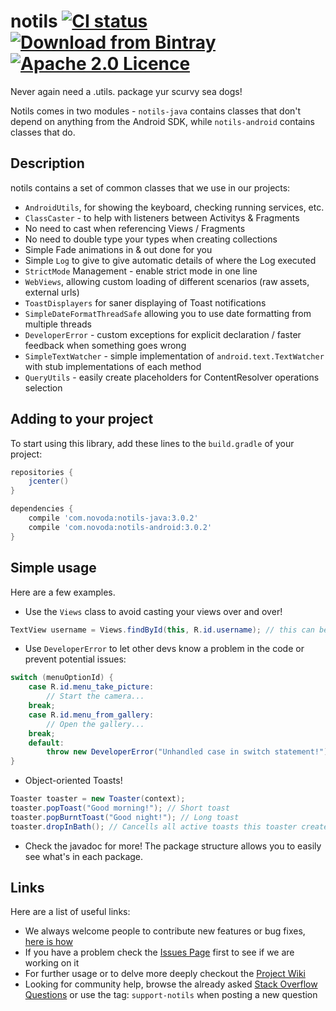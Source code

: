 # notils [![CI status](https://ci.novoda.com/buildStatus/icon?job=notils)](https://ci.novoda.com/job/notils/lastBuild/console) [![Download from Bintray](https://api.bintray.com/packages/novoda/maven/notils/images/download.svg)](https://bintray.com/novoda/maven/notils/_latestVersion) [![Apache 2.0 Licence](https://img.shields.io/github/license/novoda/notils.svg)](https://github.com/novoda/notils/blob/master/LICENSE.txt)

Never again need a .utils. package yur scurvy sea dogs!

Notils comes in two modules - `notils-java` contains classes that don't depend on anything from the Android SDK, while `notils-android` contains classes that do.

## Description

notils contains a set of common classes that we use in our projects:

  - `AndroidUtils`, for showing the keyboard, checking running services, etc.
  - `ClassCaster` - to help with listeners between Activitys & Fragments
  - No need to cast when referencing Views / Fragments
  - No need to double type your types when creating collections
  - Simple Fade animations in & out done for you
  - Simple `Log` to give to give automatic details of where the Log executed
  - `StrictMode` Management - enable strict mode in one line
  - `WebViews`, allowing custom loading of different scenarios (raw assets, external urls)
  - `ToastDisplayers` for saner displaying of Toast notifications
  - `SimpleDateFormatThreadSafe` allowing you to use date formatting from multiple threads
  - `DeveloperError` - custom exceptions for explicit declaration / faster feedback when something goes wrong
  - `SimpleTextWatcher` - simple implementation of `android.text.TextWatcher` with stub implementations of each method
  - `QueryUtils` - easily create placeholders for ContentResolver operations selection


## Adding to your project

To start using this library, add these lines to the `build.gradle` of your project:

```groovy
repositories {
    jcenter()
}

dependencies {
    compile 'com.novoda:notils-java:3.0.2'
    compile 'com.novoda:notils-android:3.0.2'
}
```


## Simple usage

Here are a few examples.

 * Use the `Views` class to avoid casting your views over and over!
 
 ```java
 TextView username = Views.findById(this, R.id.username); // this can be an Activity or a View.
 ```

 * Use `DeveloperError` to let other devs know a problem in the code or prevent potential issues:
 
 ```java
 switch (menuOptionId) {
     case R.id.menu_take_picture:
         // Start the camera...
     break;
     case R.id.menu_from_gallery:
         // Open the gallery...
     break;
     default:
         throw new DeveloperError("Unhandled case in switch statement!");
 }
 ```
 
 * Object-oriented Toasts!
 
 ```java
 Toaster toaster = new Toaster(context);
 toaster.popToast("Good morning!"); // Short toast
 toaster.popBurntToast("Good night!"); // Long toast
 toaster.dropInBath(); // Cancells all active toasts this toaster created
 ```
 
 * Check the javadoc for more! The package structure allows you to easily see what's in each package.


## Links

Here are a list of useful links:

 * We always welcome people to contribute new features or bug fixes, [here is how](https://github.com/novoda/novoda/blob/master/CONTRIBUTING.md)
 * If you have a problem check the [Issues Page](https://github.com/novoda/notils/issues) first to see if we are working on it
 * For further usage or to delve more deeply checkout the [Project Wiki](https://github.com/novoda/notils/wiki)
 * Looking for community help, browse the already asked [Stack Overflow Questions](http://stackoverflow.com/questions/tagged/support-notils) or use the tag: `support-notils` when posting a new question
